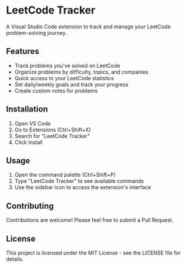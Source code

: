 # LeetCode Tracker

A Visual Studio Code extension to track and manage your LeetCode problem-solving journey.

## Features

- Track problems you've solved on LeetCode
- Organize problems by difficulty, topics, and companies
- Quick access to your LeetCode statistics
- Set daily/weekly goals and track your progress
- Create custom notes for problems

## Installation

1. Open VS Code
2. Go to Extensions (Ctrl+Shift+X)
3. Search for "LeetCode Tracker"
4. Click Install

## Usage

1. Open the command palette (Ctrl+Shift+P)
2. Type "LeetCode Tracker" to see available commands
3. Use the sidebar icon to access the extension's interface

## Contributing

Contributions are welcome! Please feel free to submit a Pull Request.

## License

This project is licensed under the MIT License - see the LICENSE file for details.